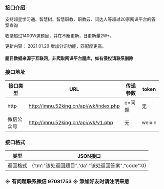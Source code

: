 ### 接口介绍

支持超星学习通、智慧树、智慧职教、职教云、词达人等超过20家网课平台的答案查询

收录超过1400W道题目，并在不断更新，日更新量2W+。

更新内容：
    2021.01.29 增加分词功能，匹配度更高。

#### 题目数据来源于互联网，非爬取网课平台题库，如有侵权请联系删除

### 接口地址

|接口类型                   | URL                                    | 传递参数                   |token|
| ----------------------- | -------------------------------------- | -------------------------- | --- |
|http                      |http://imnu.52king.cn/api/wk/index.php  |  c=问题                    |无    |
|微信公众号                | http://imnu.52king.cn/api/wk/v1.php    | 无                         | weixin|
 


### 接口格式

| 类型     | JSON接口                                                     | 
| -------- | ------------------------------------------------------------ |
| 返回格式 | {‘tm’:"该处返回题目",'da':"该处返回答案","code":0} | 


### :sunny: 有问题联系微信 97081753 :sunny: 添加好友时请注明来意
